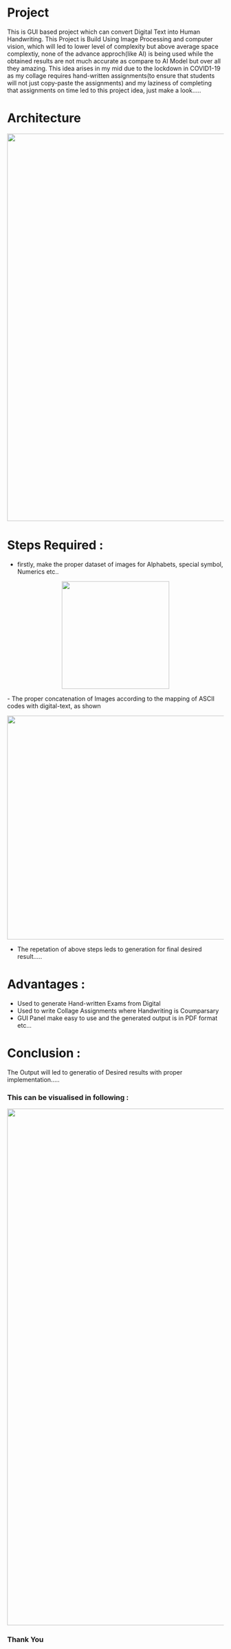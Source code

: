 Project
========================================
This is GUI based project which can convert Digital Text into Human Handwriting. This Project is Build Using Image Processing and computer vision, which will led to lower level of complexity but above average space complextiy, none of the advance approch(like AI) is being used while the obtained results are not much accurate as compare to AI Model but over all they amazing. This idea arises in my mid due to the lockdown in COVID1-19 as my collage requires hand-written assignments(to ensure that students will not just copy-paste the assignments) and my laziness of completing that assignments on time led to this project idea, just make a look.....

Architecture
========================================
<p align = "center">
<img src = "https://raw.githubusercontent.com/rawat126/Computer-Vision-projects/master/Digital_test_to_HandWritten_converter/model_archtecture.png", width = 900>
</p>

Steps Required : 
======================================
- firstly, make the proper dataset of images for Alphabets, special symbol, Numerics etc..
<p align = "center">
<img src = "https://raw.githubusercontent.com/rawat126/Computer-Vision-projects/master/Digital_test_to_HandWritten_converter/smaple.png", width = 250>
</p>
- The proper concatenation of Images according to the mapping of ASCII codes with digital-text, as shown

<p align = "center">
<img src = "https://raw.githubusercontent.com/rawat126/Computer-Vision-projects/master/Digital_test_to_HandWritten_converter/conversion.png", width = 520,height = 100>
</p>

- The repetation of above steps leds to generation for final desired result.....

Advantages :
======================================
- Used to generate Hand-written Exams from Digital 
- Used to write Collage Assignments where Handwriting is Coumparsary
- GUI Panel make easy to use and the generated output is in PDF format
etc...

Conclusion : 
======================================
The Output will led to generatio of Desired results with proper implementation.....
### This can be visualised in following :
<p align = "center">
<img src = "https://raw.githubusercontent.com/rawat126/Computer-Vision-projects/master/Digital_test_to_HandWritten_converter/sample_hanwritten.png", width = 1200>
</p>

### Thank You

